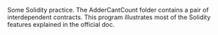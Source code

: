Some Solidity practice. 
The AdderCantCount folder contains a pair of interdependent contracts. This program illustrates most of the Solidity features explained in the official doc. 

